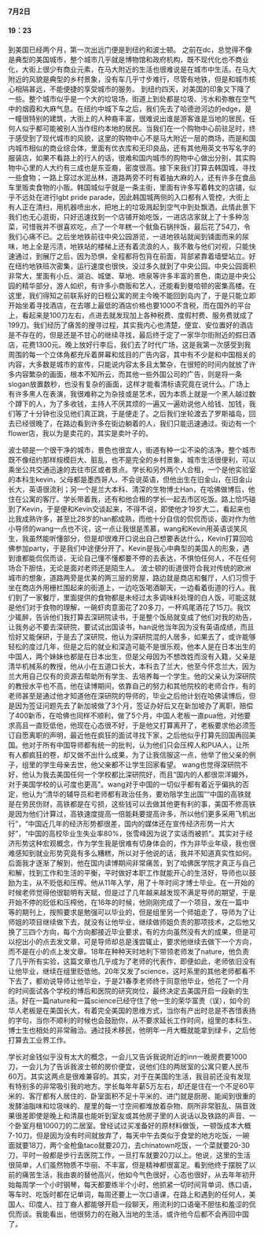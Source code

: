 #### 7月2日
#### 19：23
到美国已经两个月，第一次出远门便是到纽约和波士顿。
之前在dc，总觉得不像是典型的美国城市，整个城市几乎就是博物馆和政府机构，既不现代化也不商业化，大街上很少有商业元素，在马大附近的生活也很难说是在城市中生活。在马大附近的风貌是典型的乡村景象，没有车几乎寸步难行，尽管有地铁，但是和城市核心相隔甚远，不能便捷的享受城市的服务。
到纽约四天，对美国的印象又下降了一些。整个城市似乎是一个大的垃圾场，街道上到处都是垃圾、污水和弥散在空气中的烟霞和大麻气息。在纽约中城下车之后，我们先去了哈德逊河边的edge，是一幢很特别的建筑，大街上的人种裔丰富，很难说出谁是游客谁是当地的居民，任何人似乎都可能被别人当作纽约本地的居民。当我们在一个购物中心前驻足时，终于感受到了现代城市的风貌，这里的购物中心不是马大附近一层的商场，而是和国内城市相似的商业综合体，里面有优衣库和无印良品，还有其他用英文书写名字的服装店，如果不看路上的行人的话，很难和国内城市的购物中心做出分别，其实购物中心里的人大约有三成也是东亚裔，密度很高。接下来我们打算去韩国城，寻找一些食物；一路上穿过水泥丛林，道路两旁不时有着抽大麻的人，还有许多在食品车里贩卖食物的小贩。韩国城似乎就是一条主街，里面有许多写着韩文的店铺，似乎不远处在进行lgbt pride parade，因此韩国城两侧的入口都有人管控，大街上有人正在清扫，用机器喷出水，把地上的垃圾溅起到空气中到处飘洒，此情此景下我们也无心逛街，只好迅速找到一个店铺开始吃饭，一进店店家就上了十多种泡菜，可惜我并不很喜欢吃，点了一个年糕一个鱿鱼石锅拌饭，最后花了54刀，令我们心痛不已。之后坐地铁前往中央公园游览，一进地铁站就闻到铺面而来的尿味，地上全是污渍，地铁站的楼梯上还有着流浪的人，我不敢与他们对视，只能快速通过，到展厅之后，因为恐惧，全程都将包背在前面，背部紧靠着墙壁站立。好在纽约地铁班次密集，运行速度也很快，没过多久就到了中央公园。中央公园面积非常大，里面有小丘、湖泊、城堡、草地、喷泉等许多丰富的景色，南边是中央公园的精华部分，游人如织，有许多小商贩和艺人，还能看到曼哈顿的密集高楼。在这里，我们得知之前联系好的日租公寓的房主今晚不能回到岛内了，于是只能立即开始坐着寻找酒店，在去哪上最低的酒店价格也要1000不含税，而在国外的平台上，看起来是100刀左右，点进去就发现加上各种税费、度假村费、服务费就成了199刀。我们经历了痛苦的搜寻过程，其实我内心也清楚，便宜、安位置好的酒店是不存在的，但是还是不甘心的继续寻找，最后终于定了一家华尔街附近的假日酒店，花费1300元。晚上放好行李后，我们去了时代广场，这是我第一次感受到我周围的每一个立体角都充斥着屏幕和炫目的广告内容，其中有不少是和中国相关的内容，大多数是城市的宣传，只能说内容太多且太繁杂，在很短的时间内就放了许多内容繁杂的画面，根本不知所云，而其他一些外国公司的广告，则是将一条slogan放置数秒，也没有复杂的画面，这样才能看清标语究竟在说什么。广场上有许多黑人在表演，我很难称之为杂技或是艺术，因为本质上就是一个黑人越过数个蹲下的人，为了多收钱，主持人不厌其烦的一遍又一遍劝说他人给钱、加钱，我们等了十分钟也没见他们真正跳，于是便走了。之后我们坐轮渡去了罗斯福岛，回去已经很晚了，在路边看到许多在街边躺着的人，我们只能迅速通过。街边有一个flower店，我以为是卖花的，其实是卖叶子的。

波士顿是一个很干净的城市，景色也很宜人，街道有种一尘不染的洁净。整个城市既不像纽约那样规模巨大、脏乱，也不是完全的乡村景象，城市生活很便利，可以乘坐公共交通迅速的去往市区或者景点。学长和另外两个人合租，一个是他实验室的本科生kevin，父母都是墨西哥人，不会说英语，但他出生在旧金山，在旧金山长大，英语很流利；另一个是兰大本科、清深的生物博士Han，在哈佛做博后，他住在公寓的客厅。学长带着我，还有和他合租的学长一起去市区吃饭。路上恰巧碰到了Kevin，于是便和Kevin交谈起来，不得不说，即使他才19岁大二，看起来也比我成熟许多，甚至比28岁的han都成熟，而他十分自信的侃侃而谈，面对作为他小导师的wang一点也不诧，这一点让我很是羡慕，wang和Kevin用英语谈笑风生，我虽然能听懂部分，但是却很难开口说出自己想要表达什么，Kevin打算回哈佛参加party，于是我们中途便分开了。Kevin是我心中典型的美国人的形象，遇到谁都能侃侃而谈，无论自己懂不懂都要不停的去表达，不惧怕任何人，不在任何场合下胆怯，无论是面对老师还是陌生人。
波士顿的街道很符合我对传统的欧洲城市的想象，道路两旁是优美的两三层的房屋，路边就是商店和餐厅，人们习惯于坐在商店外用栅栏围起来的街道上，一边吃饭喝酒聊天，一边看着街道的行人。我们到了一家餐厅，里面提供的食物都是未经过太多调味料处理的白人饭，可能这就是他们对于食物的理解，一碗虾肉意面花了20多刀，一杯鸡尾酒花了15刀。我饮少辄醉，告诉他们我打算去深研院读书，于是整个饭局就变成了他们对我的劝告，让我务必不要去深研院，要试试出国读书，han说他当年因为没有英语成绩，而且恰好又能保研，于是去了深研院，他认为深研院混的人居多，如果去了，或许能够轻松的度过几年，但是之后的就业和深造可能不是很乐观，他本人是在日本出生的中国人，两个妹妹也都是在日本出生，但是父母因为不想改姓而没有入籍，父亲是清华机械系的教授，他从小在五道口长大，本科去了兰大，他至今怀念兰大，因为兰大用自己仅有的资源去帮助所有学生、去培养每一个学生。他的父亲认为深研院的教授水平也不高，他在读博期间，依靠自己的努力和其他院校的老师合作，有的老师甚至是通过他才知道他在深研院的导师的，毕业之后他计划在哈佛读博后，但是因为签证问题先去了新加坡做了3个月，签证办好后又在新加坡办了离职，赔偿了400新币，在哈佛也同样不顺利，做了5个月，中国人老板一直pua他，对他要求高且一直贬低他，他现在心态很不好，于是他又打算离开了，老板要求他必须签订自愿离职的声明，最近他在疯狂的面试寻找下家，之后他似乎打算先回国再回美国。他对于所有中国导师都有统一的批判，认为他们只会压榨人和PUA人，让所有人都疯狂的卷，却又做不出什么成果，为了让我信服这一点，他举了他父亲的例子，组里的学生母亲去世，他父亲都不让学生回家看望。
wang也觉得深研院不好，他认为我去美国任何一个学校都比深研院好，而且“国内的人都很崇洋媚外，对于美国学校的认可度也更高”。wang对于中国的一切似乎都有着近乎偏执的否定，他认为“清华的辅导员和老师都有政治任务，要劝阻学生出国”“中国的高铁就是在劳民伤财，高铁都是在亏损，这些钱可以去做其他更有利的事，美国不修高铁是因为他们计算过，高铁速度提高一倍能耗要提高许多，所以他们更多采用飞机出行”，“中国近几年的经济形势都很差，国内的媒体还在宣传经济形势一片大好”，“中国的高校毕业生失业率80%，张雪峰因为说了实话而被抓”。其实对于经济形势这种宏观概念，作为学生我是很难有切身体会的，作为非毕业年级，我也很难感知到就业形势究竟有多么糟糕，所以对于他说的话，我并不知道真实性如何。
后面我才逐渐了解到，他在国内读博期间非常痛苦，到了哈佛医学院才真正与自己和解，找到工作和生活的平衡，平时做好本职工作就能开心的生活好，导师也以鼓励为主，从不贬低和压榨。他从11年入学，用了十年时间才博士毕业。在一开始的时候老师觉得他很聪明有天赋，但是过了几年越来越发现不满足导师的期望，于是开始不停的贬低和压榨他，在16年的时候，他刚刚完成了一个项目，发在一篇中等的期刊上，按照要求是勉强可以毕业的，但是组里另一个师姐走了，导师为了让师姐的项目继续做下去，就没有让他毕业，继续做师姐负责的那项技术，之后他又换了三四个方向，每个方向都接近毕业要求，有的方向虽然没有大的成果，但是可以挖出小的点去发文章，可是导师却总是浅尝辄止，要求他继续去做下一个方向，而不是在小的点上发文章。18年在种种天时地利下带领老师发了nature，他负责了几乎所有实验，这篇文章也几乎成为了老师的代表作，即便如此，老师依旧没有让他毕业，继续在组里贬低他。20年又发了science，这时系里的其他老师都看不下去了，都劝说导师让他毕业，于是21春季老师终于同意他毕业，他花了一个月的时间面试各个学校的博后和医院的研究岗位，最终决定去美国开启一段新的生活。好在一篇nature和一篇science已经守住了他一生的荣华富贵（误），如今的华人老板是在美国长大，有着完全美国的思维方式，当你有产出时总是不吝惜表扬的字句，当你不顺利的时候也会鼓励你，从不要求延长工作时间，组里的本科生、博士生也相处的非常融洽。通过技术移民，他明年一月大概就能拿到绿卡，之后他打算去工业界工作。

学长对金钱似乎没有太大的概念，一会儿又告诉我说附近的inn一晚房费要1000刀，一会儿为了告诉我波士顿的房价便宜，说他们住的两居室的公寓只要人民币60万。其实这两点是很难兼容的。其实，对于在美国的生活，我目前还没有发现有特别多的非常吸引我的地方。学长每年年薪5万左右，却还是住在一个不足60平米的、客厅都有人居住的、卧室面积不足十平米的、进门就是厨房、能闻到很重的发酵油脂味和垃圾味的、屋里的每一寸空间都堆放着杂物、厕所非常脏乱、隔音效果很差即使是晚上和清晨也能听到室友或其他房子里的人说话以及铁路的声音、一个卧室月租1000刀的二居室。曾经试过买准备好的原材料做饭，一顿饭成本大概7-10刀，但是因为没有时间就放弃了，每天中午去类似于食堂的地方吃饭，一碗面就要18刀，两个金枪鱼taco就要20刀，去chinatown吃饭，一个菜就要20-30刀，平时一般都是步行去医院工作，一旦打车就要20刀以上。他说，这里的生活很简单，人们虽然物质不华丽、不丰富，但是精神都很富足。看到他终于摆脱了以前的痛苦生活，我由衷的替他高兴，他如今气色很好，心态也很好，从去年年初开始每周学一个小时钢琴，每天都要练半个小时，他抓紧一切时间背单词、练口语，等车时、吃饭时都在记单词，每周还要上一次口语课，在路上和遇到的任何人，美国人、印度人、拉丁裔人都能够开启一段聊天，用流利的口语毫不胆怯和羞涩的侃侃而谈。我能看出，他很努力的在融入当地的生活，或许他今后都不会再回中国了。

